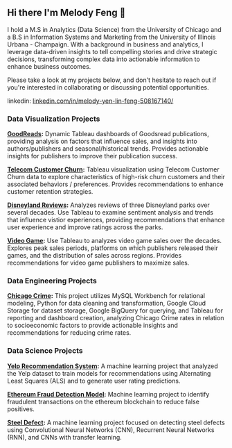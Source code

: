 ## Hi there I'm Melody Feng 👋

I hold a M.S in Analytics (Data Science) from the University of Chicago and a B.S in Information Systems and Marketing from the University of Illinois Urbana - Champaign. With a background in business and analytics, I leverage data-driven insights to tell compelling stories and drive strategic decisions, transforming complex data into actionable information to enhance business outcomes.

Please take a look at my projects below, and don't hesitate to reach out if you're interested in collaborating or discussing potential opportunities.

linkedin: [linkedin.com/in/melody-yen-lin-feng-508167140/](https://www.linkedin.com/in/melody-yen-lin-feng-508167140/)


### Data Visualization Projects

**[GoodReads](https://github.com/ylfeng85/Goodreads):** Dynamic Tableau dashboards of Goodsread publications, providing analysis on factors that influence sales, and insights into authors/publishers and seasonal/historical trends. Provides actionable insights for publishers to improve their publication success.

**[Telecom Customer Churn](https://github.com/ylfeng85/TelecomCustomerChurn):** Tableau visualization using Telecom Customer Churn data to explore characteristics of high-risk churn customers and their associated behaviors / preferences. Provides recommendations to enhance customer retention strategies.

**[Disneyland Reviews](https://github.com/ylfeng85/Disneyland-Reviews):** Analyzes reviews of three Disneyland parks over several decades. Use Tableau to examine sentiment analysis and trends that influence vistior experiences, providing recommendations that enhance user experience and improve ratings across the parks.

**[Video Game](https://github.com/ylfeng85/VideoGame):** Use Tableau to analyzes video game sales over the decades. Explores peak sales periods, platforms on which publishers released their games, and the distribution of sales across regions. Provides recommendations for video game publishers to maximize sales.


### Data Engineering Projects

**[Chicago Crime](https://github.com/ylfeng85/Chicago-Crime):** This project utilizes MySQL Workbench for relational modeling, Python for data cleaning and transformation, Google Cloud Storage for dataset storage, Google BigQuery for querying, and Tableau for reporting and dashboard creation, analyzing Chicago Crime rates in relation to socioeconomic factors to provide actionable insights and recommendations for reducing crime rates.

### Data Science Projects

**[Yelp Recommendation System](https://github.com/ylfeng85/Yelp-Recommendation-System):** A machine learning project that analyzed the Yelp dataset to train models for recommendations using Alternating Least Squares (ALS) and to generate user rating predictions.

**[Ethereum Fraud Detection Model](https://github.com/ylfeng85/Ethereum-Fraud-Detection-Model):** Machine learning project to identify fraudulent transactions on the ethereum blockchain to reduce false positives. 

**[Steel Defect](https://github.com/ylfeng85/Steel-Defect):** A machine learning project focused on detecting steel defects using Convolutional Neural Networks (CNN), Recurrent Neural Networks (RNN), and CNNs with transfer learning.

<!--
**ylfeng85/ylfeng85** is a ✨ _special_ ✨ repository because its `README.md` (this file) appears on your GitHub profile.

Here are some ideas to get you started:

- 🔭 I’m currently working on ...
- 🌱 I’m currently learning ...
- 👯 I’m looking to collaborate on ...
- 🤔 I’m looking for help with ...
- 💬 Ask me about ...
- 📫 How to reach me: ...
- 😄 Pronouns: ...
- ⚡ Fun fact: ...
-->
